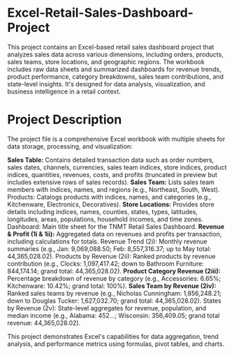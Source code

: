 # Excel-Retail-Sales-Dashboard-Project
This project contains an Excel-based retail sales dashboard project that analyzes sales data across various dimensions, including orders, products, sales teams, store locations, and geographic regions. The workbook includes raw data sheets and summarized dashboards for revenue trends, product performance, category breakdowns, sales team contributions, and state-level insights. It's designed for data analysis, visualization, and business intelligence in a retail context.

# Project Description
The  project file is a comprehensive Excel workbook with multiple sheets for data storage, processing, and visualization:

**Sales Table:** Contains detailed transaction data such as order numbers, sales dates, channels, currencies, sales team indices, store indices, product indices, quantities, revenues, costs, and profits (truncated in preview but includes extensive rows of sales records).
**Sales Team:** Lists sales team members with indices, names, and regions (e.g., Northeast, South, West).
Products: Catalogs products with indices, names, and categories (e.g., Kitchenware, Electronics, Decoratives).
**Store Locations:** Provides store details including indices, names, counties, states, types, latitudes, longitudes, areas, populations, household incomes, and time zones.
Dashboard: Main title sheet for the TNMT Retail Sales Dashboard.
**Revenue & Profit (1i & 1ii):** Aggregated data on revenues and profits per transaction, including calculations for totals.
Revenue Trend (2i): Monthly revenue summaries (e.g., Jan: 9,069,088.50; Feb: 8,557,316.37; up to May total: 44,365,028.02).
Products by Revenue (2ii): Ranked products by revenue contribution (e.g., Clocks: 1,097,417.42; down to Bathroom Furniture: 844,174.14; grand total: 44,365,028.02).
**Product Category Revenue (2iii):** Percentage breakdown of revenue by category (e.g., Accessories: 6.65%; Kitchenware: 10.42%; grand total: 100%).
**Sales Team by Revenue (2iv):** Ranked sales teams by revenue (e.g., Nicholas Cunningham: 1,856,248.21; down to Douglas Tucker: 1,627,032.70; grand total: 44,365,028.02).
States by Revenue (2v): State-level aggregates for revenue, population, and median income (e.g., Alabama: 452...; Wisconsin: 356,409.05; grand total revenue: 44,365,028.02).

This project demonstrates Excel's capabilities for data aggregation, trend analysis, and performance metrics using formulas, pivot tables, and charts.

